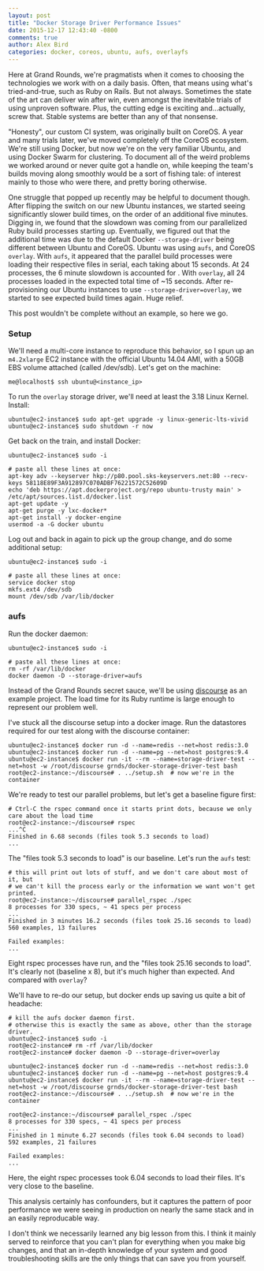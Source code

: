 ```yaml
---
layout: post
title: "Docker Storage Driver Performance Issues"
date: 2015-12-17 12:43:40 -0800
comments: true
author: Alex Bird
categories: docker, coreos, ubuntu, aufs, overlayfs
---
```


Here at Grand Rounds, we're pragmatists when it comes to choosing the
technologies we work with on a daily basis. Often, that means using what's
tried-and-true, such as Ruby on Rails. But not always. Sometimes the
state of the art can deliver win after win, even amongst the inevitable trials
of using unproven software. Plus, the cutting edge is exciting and...actually,
screw that. Stable systems are better than any of that nonsense.

"Honesty", our custom CI system, was originally built on CoreOS. A year and
many trials later, we've moved completely off the CoreOS ecosystem. We're still
using Docker, but now we're on the very familiar Ubuntu, and using Docker Swarm
for clustering. To document all of the weird problems we worked around or never
quite got a handle on, while keeping the team's builds moving along smoothly
would be a sort of fishing tale: of interest mainly to those who were there,
and pretty boring otherwise.

One struggle that popped up recently may be helpful to document though. After
flipping the switch on our new Ubuntu instances, we started seeing
significantly slower build times, on the order of an additional five minutes.
Digging in, we found that the slowdown was coming from our parallelized Ruby
build processes starting up. Eventually, we figured out that the additional
time was due to the default Docker `--storage-driver` being different between
Ubuntu and CoreOS. Ubuntu was using `aufs`, and CoreOS `overlay`. With
`aufs`, it appeared that the parallel build processes were loading their
respective files in serial, each taking about 15 seconds. At 24 processes, the
6 minute slowdown is accounted for . With `overlay`, all 24 processes loaded
in the expected total time of ~15 seconds. After re-provisioning our Ubuntu
instances to use `--storage-driver=overlay`, we started to see expected
build times again. Huge relief.

This post wouldn't be complete without an example, so here we go.

### Setup

We'll need a multi-core instance to reproduce this behavior, so I spun up an
`m4.2xlarge` EC2 instance with the official Ubuntu 14.04 AMI, with a 50GB EBS
volume attached (called /dev/sdb). Let's get on the machine:

```
me@localhost$ ssh ubuntu@<instance_ip>
```

To run the `overlay` storage driver, we'll need at least the 3.18 Linux Kernel. Install:

```
ubuntu@ec2-instance$ sudo apt-get upgrade -y linux-generic-lts-vivid
ubuntu@ec2-instance$ sudo shutdown -r now
```

Get back on the train, and install Docker:

```
ubuntu@ec2-instance$ sudo -i

# paste all these lines at once:
apt-key adv --keyserver hkp://p80.pool.sks-keyservers.net:80 --recv-keys 58118E89F3A912897C070ADBF76221572C52609D
echo 'deb https://apt.dockerproject.org/repo ubuntu-trusty main' > /etc/apt/sources.list.d/docker.list
apt-get update -y
apt-get purge -y lxc-docker*
apt-get install -y docker-engine
usermod -a -G docker ubuntu
```

Log out and back in again to pick up the group change, and do some additional setup:

```
ubuntu@ec2-instance$ sudo -i

# paste all these lines at once:
service docker stop
mkfs.ext4 /dev/sdb
mount /dev/sdb /var/lib/docker
```

### aufs

Run the docker daemon:

```
ubuntu@ec2-instance$ sudo -i

# paste all these lines at once:
rm -rf /var/lib/docker
docker daemon -D --storage-driver=aufs
```

Instead of the Grand Rounds secret sauce, we'll be using
[discourse](https://github.com/discourse/discourse) as an example project. The
load time for its Ruby runtime is large enough to represent our problem well.

I've stuck all the discourse setup into a docker image.  Run the datastores
required for our test along with the discourse container:

```
ubuntu@ec2-instance$ docker run -d --name=redis --net=host redis:3.0
ubuntu@ec2-instance$ docker run -d --name=pg --net=host postgres:9.4
ubuntu@ec2-instance$ docker run -it --rm --name=storage-driver-test --net=host -w /root/discourse grnds/docker-storage-driver-test bash
root@ec2-instance:~/discourse# . ../setup.sh  # now we're in the container
```

We're ready to test our parallel problems, but let's get a baseline figure first:

```
# Ctrl-C the rspec command once it starts print dots, because we only care about the load time
root@ec2-instance:~/discourse# rspec
...^C
Finished in 6.68 seconds (files took 5.3 seconds to load)
...
```

The "files took 5.3 seconds to load" is our baseline. Let's run the `aufs` test:

```
# this will print out lots of stuff, and we don't care about most of it, but
# we can't kill the process early or the information we want won't get printed.
root@ec2-instance:~/discourse# parallel_rspec ./spec
8 processes for 330 specs, ~ 41 specs per process
...
Finished in 3 minutes 16.2 seconds (files took 25.16 seconds to load)
560 examples, 13 failures

Failed examples:
...
```

Eight rspec processes have run, and the "files took 25.16 seconds to load".
It's clearly not (baseline x 8), but it's much higher than expected. And
compared with `overlay`?

We'll have to re-do our setup, but docker ends up saving us quite a bit of
headache:

```
# kill the aufs docker daemon first.
# otherwise this is exactly the same as above, other than the storage driver.
ubuntu@ec2-instance$ sudo -i
root@ec2-instance# rm -rf /var/lib/docker
root@ec2-instance# docker daemon -D --storage-driver=overlay

ubuntu@ec2-instance$ docker run -d --name=redis --net=host redis:3.0
ubuntu@ec2-instance$ docker run -d --name=pg --net=host postgres:9.4
ubuntu@ec2-instance$ docker run -it --rm --name=storage-driver-test --net=host -w /root/discourse grnds/docker-storage-driver-test bash
root@ec2-instance:~/discourse# . ../setup.sh  # now we're in the container

root@ec2-instance:~/discourse# parallel_rspec ./spec
8 processes for 330 specs, ~ 41 specs per process
...
Finished in 1 minute 6.27 seconds (files took 6.04 seconds to load)
592 examples, 21 failures

Failed examples:
...
```

Here, the eight rspec processes took 6.04 seconds to load their files. It's
very close to the baseline.

This analysis certainly has confounders, but it captures the pattern of poor
performance we were seeing in production on nearly the same stack and in an
easily reproducable way.

I don't think we necessarily learned any big lesson from this. I think it
mainly served to reinforce that you can't plan for everything when you make big
changes, and that an in-depth knowledge of your system and good troubleshooting
skills are the only things that can save you from yourself.

